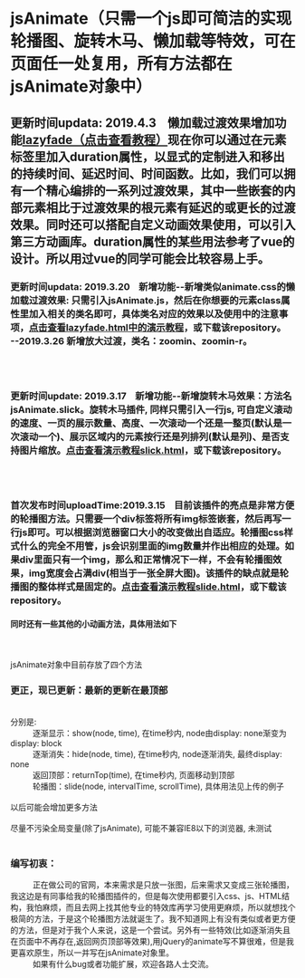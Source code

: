 # jsAnimate（只需一个js即可简洁的实现轮播图、旋转木马、懒加载等特效，可在页面任一处复用，所有方法都在jsAnimate对象中）
<h2>更新时间updata: 2019.4.3&nbsp;&nbsp;&nbsp;&nbsp;懒加载过渡效果增加功能<a href="https://hiwayne.github.io/jsAnimate/lazyfade.html">lazyfade（点击查看教程）</a>现在你可以通过在元素标签里加入duration属性，以显式的定制进入和移出的持续时间、延迟时间、时间函数。比如，我们可以拥有一个精心编排的一系列过渡效果，其中一些嵌套的内部元素相比于过渡效果的根元素有延迟的或更长的过渡效果。同时还可以搭配自定义动画效果使用，可以引入第三方动画库。duration属性的某些用法参考了vue的设计。所以用过vue的同学可能会比较容易上手。</h2>
<h3>更新时间updata: 2019.3.20&nbsp;&nbsp;&nbsp;&nbsp;新增功能--新增类似animate.css的懒加载过渡效果: 只需引入jsAnimate.js，然后在你想要的元素class属性里加入相关的类名即可，具体类名对应的效果以及使用中的注意事项，<a href="https://hiwayne.github.io/jsAnimate/lazyfade.html">点击查看lazyfade.html中的演示教程</a>，或下载该repository。<br />
  --2019.3.26 新增放大过渡，类名：zoomin、zoomin-r。</h3><br /><br />
<h3>更新时间update: 2019.3.17&nbsp;&nbsp;&nbsp;&nbsp;新增功能--新增旋转木马效果：方法名jsAnimate.slick。旋转木马插件, 同样只需引入一行js, 可自定义滚动的速度、一页的展示数量、高度、一次滚动一个还是一整页(默认是一次滚动一个)、展示区域内的元素按行还是列排列(默认是列)、是否支持图片缩放。<a href="https://hiwayne.github.io/jsAnimate/slick.html">点击查看演示教程slick.html</a>，或下载该repository。</h3><br /><br />
<h3>首次发布时间uploadTime:2019.3.15&nbsp;&nbsp;&nbsp;&nbsp;目前该插件的亮点是非常方便的轮播图方法。只需要一个div标签将所有img标签嵌套，然后再写一行js即可。可以根据浏览器窗口大小的改变做出自适应。轮播图css样式什么的完全不用管，js会识别里面的img数量并作出相应的处理。如果div里面只有一个img，那么和正常情况下一样，不会有轮播图效果，img宽度会占满div(相当于一张全屏大图)。该插件的缺点就是轮播图的整体样式是固定的。<a href="https://hiwayne.github.io/jsAnimate/slide.html">点击查看演示教程slide.html</a>，或下载该repository。</h3>
<h4>同时还有一些其他的小动画方法，具体用法如下</h4><br /><br />
jsAnimate对象中目前存放了四个方法<h3>更正，现已更新：最新的更新在最顶部</h3><br />
分别是: <br />
&nbsp;&nbsp;&nbsp;&nbsp;&nbsp;&nbsp;&nbsp;&nbsp;&nbsp;&nbsp;逐渐显示：show(node<object>, time<number>), 在time秒内, node由display: none渐变为display: block<br />
&nbsp;&nbsp;&nbsp;&nbsp;&nbsp;&nbsp;&nbsp;&nbsp;&nbsp;&nbsp;逐渐消失：hide(node<object>, time<number>), 在time秒内, node逐渐消失, 最终display: none<br />
&nbsp;&nbsp;&nbsp;&nbsp;&nbsp;&nbsp;&nbsp;&nbsp;&nbsp;&nbsp;返回顶部：returnTop(time<number>), 在time秒内, 页面移动到顶部<br />
&nbsp;&nbsp;&nbsp;&nbsp;&nbsp;&nbsp;&nbsp;&nbsp;&nbsp;&nbsp;轮播图：slide(node<object>, intervalTime<number>, scrollTime<number>), 具体用法见上传的例子<br /><br />
以后可能会增加更多方法<br /><br />
尽量不污染全局变量(除了jsAnimate), 可能不兼容IE8以下的浏览器, 未测试<br /><br />
<h3>编写初衷：</h3>
&nbsp;&nbsp;&nbsp;&nbsp;&nbsp;&nbsp;&nbsp;&nbsp;&nbsp;&nbsp;正在做公司的官网，本来需求是只放一张图，后来需求又变成三张轮播图，我这边是有同事给我的轮播图插件的，但是每次使用都要引入css、js、HTML结构，我怕麻烦，而且去网上找其他专业的特效库再学习使用更麻烦，所以就想找个极简的方法，于是这个轮播图方法就诞生了。我不知道网上有没有类似或者更方便的方法，但是对于我个人来说，这是一个尝试。另外有一些特效(比如逐渐消失且在页面中不再存在,返回网页顶部等效果),用jQuery的animate写不算很难，但是我更喜欢原生，所以一并写在jsAnimate对象里。<br />
&nbsp;&nbsp;&nbsp;&nbsp;&nbsp;&nbsp;&nbsp;&nbsp;&nbsp;&nbsp;如果有什么bug或者功能扩展，欢迎各路人士交流。
